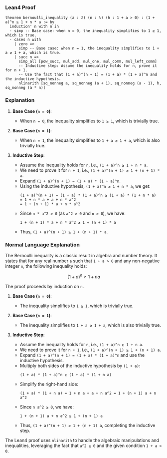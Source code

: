 ### Lean4 Proof

```lean4
theorem bernoulli_inequality (a : ℤ) (n : ℕ) (h : 1 + a > 0) : (1 + a)^n ≥ 1 + n * a := by
  induction' n with n ih
  · simp -- Base case: when n = 0, the inequality simplifies to 1 ≥ 1, which is true.
  · cases n with
    | zero =>
      simp -- Base case: when n = 1, the inequality simplifies to 1 + a ≥ 1 + a, which is true.
    | succ n =>
      simp_all [pow_succ, mul_add, mul_one, mul_comm, mul_left_comm]
      -- Inductive step: Assume the inequality holds for n, prove it for n + 1.
      -- Use the fact that (1 + a)^(n + 1) = (1 + a) * (1 + a)^n and the inductive hypothesis.
      nlinarith [sq_nonneg a, sq_nonneg (a + 1), sq_nonneg (a - 1), h, sq_nonneg (a * n)]
```

### Explanation

1. **Base Case (`n = 0`)**:
   - When `n = 0`, the inequality simplifies to `1 ≥ 1`, which is trivially true.

2. **Base Case (`n = 1`)**:
   - When `n = 1`, the inequality simplifies to `1 + a ≥ 1 + a`, which is also trivially true.

3. **Inductive Step**:
   - Assume the inequality holds for `n`, i.e., `(1 + a)^n ≥ 1 + n * a`.
   - We need to prove it for `n + 1`, i.e., `(1 + a)^(n + 1) ≥ 1 + (n + 1) * a`.
   - Expand `(1 + a)^(n + 1) = (1 + a) * (1 + a)^n`.
   - Using the inductive hypothesis, `(1 + a)^n ≥ 1 + n * a`, we get:
     ```
     (1 + a)^(n + 1) = (1 + a) * (1 + a)^n ≥ (1 + a) * (1 + n * a)
     = 1 + n * a + a + n * a^2
     = 1 + (n + 1) * a + n * a^2
     ```
   - Since `n * a^2 ≥ 0` (as `a^2 ≥ 0` and `n ≥ 0`), we have:
     ```
     1 + (n + 1) * a + n * a^2 ≥ 1 + (n + 1) * a
     ```
   - Thus, `(1 + a)^(n + 1) ≥ 1 + (n + 1) * a`.

### Normal Language Explanation

The Bernoulli inequality is a classic result in algebra and number theory. It states that for any real number `a` such that `1 + a > 0` and any non-negative integer `n`, the following inequality holds:

$$(1 + a)^n \geq 1 + n a$$

The proof proceeds by induction on `n`.

1. **Base Case (`n = 0`)**:
   - The inequality simplifies to `1 ≥ 1`, which is trivially true.

2. **Base Case (`n = 1`)**:
   - The inequality simplifies to `1 + a ≥ 1 + a`, which is also trivially true.

3. **Inductive Step**:
   - Assume the inequality holds for `n`, i.e., `(1 + a)^n ≥ 1 + n a`.
   - We need to prove it for `n + 1`, i.e., `(1 + a)^(n + 1) ≥ 1 + (n + 1) a`.
   - Expand `(1 + a)^(n + 1) = (1 + a) * (1 + a)^n` and use the inductive hypothesis.
   - Multiply both sides of the inductive hypothesis by `(1 + a)`:
     ```
     (1 + a) * (1 + a)^n ≥ (1 + a) * (1 + n a)
     ```
   - Simplify the right-hand side:
     ```
     (1 + a) * (1 + n a) = 1 + n a + a + n a^2 = 1 + (n + 1) a + n a^2
     ```
   - Since `n a^2 ≥ 0`, we have:
     ```
     1 + (n + 1) a + n a^2 ≥ 1 + (n + 1) a
     ```
   - Thus, `(1 + a)^(n + 1) ≥ 1 + (n + 1) a`, completing the inductive step.

The Lean4 proof uses `nlinarith` to handle the algebraic manipulations and inequalities, leveraging the fact that `a^2 ≥ 0` and the given condition `1 + a > 0`.